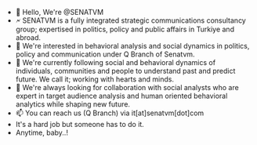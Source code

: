 - 👋 Hello, We're @SENATVM
- 🗲 SENATVM is a fully integrated strategic communications consultancy group; expertised in politics, policy and public affairs in Turkiye and abroad.
- 👀 We're interested in behavioral analysis and social dynamics in politics, policy and communication under Q Branch of Senatvm.
- 🌱 We're currently following social and behavioral dynamics of individuals, communities and people to understand past and predict future. We call it; working with hearts and minds.
- 💞️ We're always looking for collaboration with social analysts who are expert in target audience analysis and human oriented behavioral analytics while shaping new future.
- 📫 You can reach us (Q Branch) via it[at]senatvm[dot]com
- It's a hard job but someone has to do it.
- Anytime, baby..!
<!---
SENATVM/SENATVM is a ✨ special ✨ repository because its `README.md` (this file) appears on your GitHub profile.
You can click the Preview link to take a look at your changes.
--->
